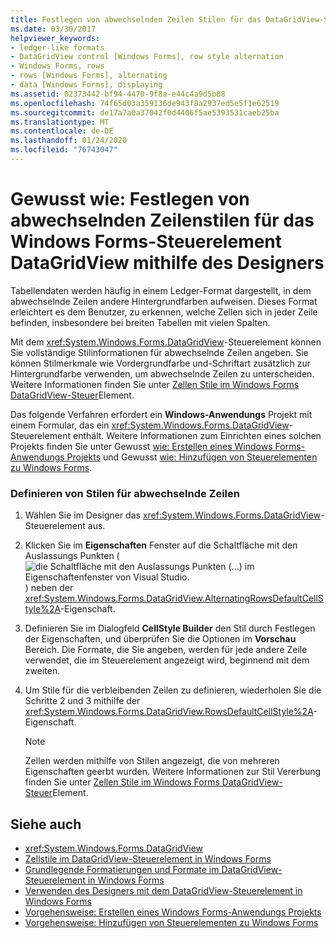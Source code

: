 ```yaml
---
title: Festlegen von abwechselnden Zeilen Stilen für das DataGridView-Steuerelement mithilfe des Designers
ms.date: 03/30/2017
helpviewer_keywords:
- ledger-like formats
- DataGridView control [Windows Forms], row style alternation
- Windows Forms, rows
- rows [Windows Forms], alternating
- data [Windows Forms], displaying
ms.assetid: 02373442-bf94-4470-9f8a-e44c4a9d5b88
ms.openlocfilehash: 74f65d03a359136de943f8a2937ed5e5f1e62519
ms.sourcegitcommit: de17a7a0a37042f0d4406f5ae5393531caeb25ba
ms.translationtype: MT
ms.contentlocale: de-DE
ms.lasthandoff: 01/24/2020
ms.locfileid: "76743047"
---
```

# <a name="how-to-set-alternating-row-styles-for-the-windows-forms-datagridview-control-using-the-designer"></a>Gewusst wie: Festlegen von abwechselnden Zeilenstilen für das Windows Forms-Steuerelement DataGridView mithilfe des Designers

Tabellendaten werden häufig in einem Ledger-Format dargestellt, in dem abwechselnde Zeilen andere Hintergrundfarben aufweisen. Dieses Format erleichtert es dem Benutzer, zu erkennen, welche Zellen sich in jeder Zeile befinden, insbesondere bei breiten Tabellen mit vielen Spalten.

Mit dem <xref:System.Windows.Forms.DataGridView>-Steuerelement können Sie vollständige Stilinformationen für abwechselnde Zeilen angeben. Sie können Stilmerkmale wie Vordergrundfarbe und-Schriftart zusätzlich zur Hintergrundfarbe verwenden, um abwechselnde Zeilen zu unterscheiden. Weitere Informationen finden Sie unter [Zellen Stile im Windows Forms DataGridView-Steuer](cell-styles-in-the-windows-forms-datagridview-control.md)Element.

Das folgende Verfahren erfordert ein **Windows-Anwendungs** Projekt mit einem Formular, das ein <xref:System.Windows.Forms.DataGridView>-Steuerelement enthält. Weitere Informationen zum Einrichten eines solchen Projekts finden Sie unter Gewusst [wie: Erstellen eines Windows Forms-Anwendungs Projekts](/visualstudio/ide/step-1-create-a-windows-forms-application-project) und Gewusst [wie: Hinzufügen von Steuerelementen zu Windows Forms](how-to-add-controls-to-windows-forms.md).

### <a name="define-styles-for-alternating-rows"></a>Definieren von Stilen für abwechselnde Zeilen

1. Wählen Sie im Designer das <xref:System.Windows.Forms.DataGridView>-Steuerelement aus.

2. Klicken Sie im **Eigenschaften** Fenster auf die Schaltfläche mit den Auslassungs Punkten (![die Schaltfläche mit den Auslassungs Punkten (...) im Eigenschaftenfenster von Visual Studio.](./media/visual-studio-ellipsis-button.png)) neben der <xref:System.Windows.Forms.DataGridView.AlternatingRowsDefaultCellStyle%2A>-Eigenschaft.

3. Definieren Sie im Dialogfeld **CellStyle Builder** den Stil durch Festlegen der Eigenschaften, und überprüfen Sie die Optionen im **Vorschau** Bereich. Die Formate, die Sie angeben, werden für jede andere Zeile verwendet, die im Steuerelement angezeigt wird, beginnend mit dem zweiten.

4. Um Stile für die verbleibenden Zeilen zu definieren, wiederholen Sie die Schritte 2 und 3 mithilfe der <xref:System.Windows.Forms.DataGridView.RowsDefaultCellStyle%2A>-Eigenschaft.

    > [!NOTE]
    > Zellen werden mithilfe von Stilen angezeigt, die von mehreren Eigenschaften geerbt wurden. Weitere Informationen zur Stil Vererbung finden Sie unter [Zellen Stile im Windows Forms DataGridView-Steuer](cell-styles-in-the-windows-forms-datagridview-control.md)Element.

## <a name="see-also"></a>Siehe auch

- <xref:System.Windows.Forms.DataGridView>
- [Zellstile im DataGridView-Steuerelement in Windows Forms](cell-styles-in-the-windows-forms-datagridview-control.md)
- [Grundlegende Formatierungen und Formate im DataGridView-Steuerelement in Windows Forms](basic-formatting-and-styling-in-the-windows-forms-datagridview-control.md)
- [Verwenden des Designers mit dem DataGridView-Steuerelement in Windows Forms](using-the-designer-with-the-windows-forms-datagridview-control.md)
- [Vorgehensweise: Erstellen eines Windows Forms-Anwendungs Projekts](/visualstudio/ide/step-1-create-a-windows-forms-application-project)
- [Vorgehensweise: Hinzufügen von Steuerelementen zu Windows Forms](how-to-add-controls-to-windows-forms.md)
